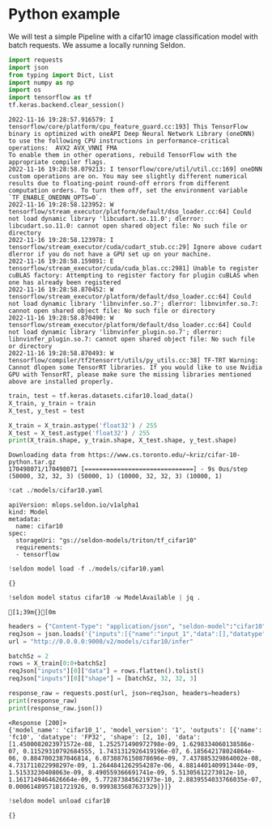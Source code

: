 # Python example

We will test a simple Pipeline with a cifar10 image classification model with batch requests. We assume a locally running Seldon.


```python
import requests
import json
from typing import Dict, List
import numpy as np
import os
import tensorflow as tf
tf.keras.backend.clear_session()
```

    2022-11-16 19:28:57.916579: I tensorflow/core/platform/cpu_feature_guard.cc:193] This TensorFlow binary is optimized with oneAPI Deep Neural Network Library (oneDNN) to use the following CPU instructions in performance-critical operations:  AVX2 AVX_VNNI FMA
    To enable them in other operations, rebuild TensorFlow with the appropriate compiler flags.
    2022-11-16 19:28:58.079213: I tensorflow/core/util/util.cc:169] oneDNN custom operations are on. You may see slightly different numerical results due to floating-point round-off errors from different computation orders. To turn them off, set the environment variable `TF_ENABLE_ONEDNN_OPTS=0`.
    2022-11-16 19:28:58.123952: W tensorflow/stream_executor/platform/default/dso_loader.cc:64] Could not load dynamic library 'libcudart.so.11.0'; dlerror: libcudart.so.11.0: cannot open shared object file: No such file or directory
    2022-11-16 19:28:58.123978: I tensorflow/stream_executor/cuda/cudart_stub.cc:29] Ignore above cudart dlerror if you do not have a GPU set up on your machine.
    2022-11-16 19:28:58.159891: E tensorflow/stream_executor/cuda/cuda_blas.cc:2981] Unable to register cuBLAS factory: Attempting to register factory for plugin cuBLAS when one has already been registered
    2022-11-16 19:28:58.870452: W tensorflow/stream_executor/platform/default/dso_loader.cc:64] Could not load dynamic library 'libnvinfer.so.7'; dlerror: libnvinfer.so.7: cannot open shared object file: No such file or directory
    2022-11-16 19:28:58.870490: W tensorflow/stream_executor/platform/default/dso_loader.cc:64] Could not load dynamic library 'libnvinfer_plugin.so.7'; dlerror: libnvinfer_plugin.so.7: cannot open shared object file: No such file or directory
    2022-11-16 19:28:58.870493: W tensorflow/compiler/tf2tensorrt/utils/py_utils.cc:38] TF-TRT Warning: Cannot dlopen some TensorRT libraries. If you would like to use Nvidia GPU with TensorRT, please make sure the missing libraries mentioned above are installed properly.



```python
train, test = tf.keras.datasets.cifar10.load_data()
X_train, y_train = train
X_test, y_test = test

X_train = X_train.astype('float32') / 255
X_test = X_test.astype('float32') / 255
print(X_train.shape, y_train.shape, X_test.shape, y_test.shape)
```

    Downloading data from https://www.cs.toronto.edu/~kriz/cifar-10-python.tar.gz
    170498071/170498071 [==============================] - 9s 0us/step
    (50000, 32, 32, 3) (50000, 1) (10000, 32, 32, 3) (10000, 1)



```python
!cat ./models/cifar10.yaml
```

    apiVersion: mlops.seldon.io/v1alpha1
    kind: Model
    metadata:
      name: cifar10
    spec:
      storageUri: "gs://seldon-models/triton/tf_cifar10"
      requirements:
      - tensorflow



```python
!seldon model load -f ./models/cifar10.yaml
```

    {}



```python
!seldon model status cifar10 -w ModelAvailable | jq .
```

    [1;39m{}[0m



```python
headers = {"Content-Type": "application/json", "seldon-model":"cifar10"}
reqJson = json.loads('{"inputs":[{"name":"input_1","data":[],"datatype":"FP32","shape":[]}]}')
url = "http://0.0.0.0:9000/v2/models/cifar10/infer"
```


```python
batchSz = 2
rows = X_train[0:0+batchSz]
reqJson["inputs"][0]["data"] = rows.flatten().tolist()
reqJson["inputs"][0]["shape"] = [batchSz, 32, 32, 3]
```


```python
response_raw = requests.post(url, json=reqJson, headers=headers)
print(response_raw)
print(response_raw.json())
```

    <Response [200]>
    {'model_name': 'cifar10_1', 'model_version': '1', 'outputs': [{'name': 'fc10', 'datatype': 'FP32', 'shape': [2, 10], 'data': [1.4500082023971572e-08, 1.252571490972798e-09, 1.6298334060138586e-07, 0.11529310792684555, 1.7431312926419196e-07, 6.185642178024864e-06, 0.8847002387046814, 6.0738876150878696e-09, 7.437885329864002e-08, 4.731711022998297e-09, 1.2644841262954287e-06, 4.881440140991344e-09, 1.51533230408063e-09, 8.490559366691741e-09, 5.51305612273012e-10, 1.1617149464626664e-09, 5.772873845621973e-10, 2.8839554033766035e-07, 0.0006148957181721926, 0.9993835687637329]}]}



```python
!seldon model unload cifar10
```

    {}



```python

```
